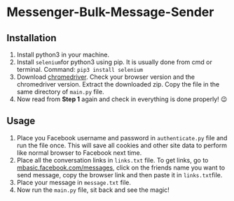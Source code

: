 # Messenger-Bulk-Message-Sender

## Installation
1. Install python3 in your machine.
2. Install `selenium`for python3 using pip. It is usually done from cmd or terminal. Command: `pip3 install selenium`
3. Download [chromedriver](https://chromedriver.chromium.org/downloads). Check your browser version and the chromedriver version. Extract the downloaded zip. Copy the file in the same directory of `main.py` file.
4. Now read from **Step 1** again and check in everything is done properly! 😉

## Usage
 1. Place you Facebook username and password in `authenticate.py` file and run the file once. This will save all cookies and other site data to perform like normal browser to Facebook next time.
 2. Place all the conversation links in `links.txt` file. To get links, go to [mbasic.facebook.com/messages](https://mbasic.facebook.com/messages), click on the friends name you want to send message, copy the browser link and then paste it in `links.txt`file.
 3. Place your message in `message.txt` file.
 4. Now run the `main.py` file, sit back and see the magic!
